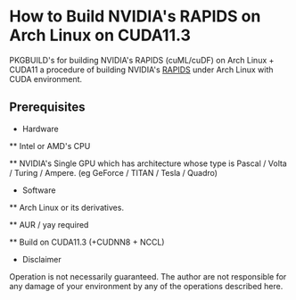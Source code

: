 # How to Build NVIDIA's RAPIDS on Arch Linux on CUDA11.3
PKGBUILD's for building NVIDIA's RAPIDS (cuML/cuDF) on Arch Linux + CUDA11
a  procedure of building NVIDIA's [RAPIDS](https://rapids.ai/) under Arch Linux with CUDA environment.

## Prerequisites
* Hardware

** Intel or AMD's CPU

** NVIDIA's Single GPU which has architecture whose type is Pascal / Volta / Turing / Ampere. (eg GeForce / TITAN / Tesla / Quadro)

* Software

** Arch Linux or its derivatives.

** AUR / yay required

** Build on CUDA11.3 (+CUDNN8 + NCCL)

* Disclaimer

Operation is not necessarily guaranteed. The author are not responsible for any damage of your environment by any of the operations described here.


